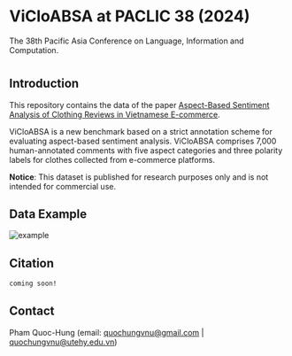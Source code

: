 # ViCloABSA at PACLIC 38 (2024)
The 38th Pacific Asia Conference on Language, Information and Computation.
#  
## Introduction
This repository contains the data of the paper [Aspect-Based Sentiment Analysis of Clothing Reviews in Vietnamese E-commerce](https://github.com/quochungvnu24/ViCloABSA). 

ViCloABSA is a new benchmark based on a strict annotation scheme for evaluating aspect-based sentiment analysis. ViCloABSA comprises 7,000 human-annotated comments with five aspect categories and three polarity labels for clothes collected from e-commerce platforms.

**Notice**: This dataset is published for research purposes only and is not intended for commercial use.

## Data Example
![example](https://github.com/quochungvnu24/ViCloABSA/assets/samples.png)
## Citation 
```bash
coming soon!
```
## Contact
Pham Quoc-Hung (email: quochungvnu@gmail.com | quochungvnu@utehy.edu.vn)
